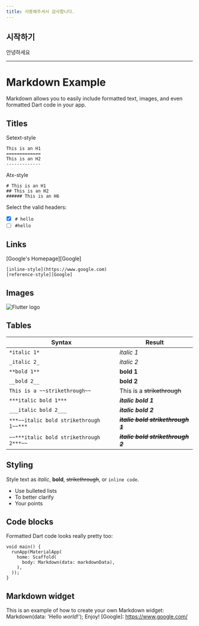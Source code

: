 ```yaml
---
title: 사용해주셔서 감사합니다.
---
```

## 시작하기

안녕하세요


---

# Markdown Example
Markdown allows you to easily include formatted text, images, and even formatted Dart code in your app.
## Titles
Setext-style
```
This is an H1
=============
This is an H2
-------------
```
Atx-style
```
# This is an H1
## This is an H2
###### This is an H6
```
Select the valid headers:
- [x] `# hello`
- [ ] `#hello`
## Links
[Google's Homepage][Google]
```
[inline-style](https://www.google.com)
[reference-style][Google]
```
## Images
![Flutter logo](/dart-lang/site-shared/master/src/_assets/image/flutter/icon/64.png)
## Tables
|Syntax                                 |Result                               |
|---------------------------------------|-------------------------------------|
|`*italic 1*`                           |*italic 1*                           |
|`_italic 2_`                           | _italic 2_                          |
|`**bold 1**`                           |**bold 1**                           |
|`__bold 2__`                           |__bold 2__                           |
|`This is a ~~strikethrough~~`          |This is a ~~strikethrough~~          |
|`***italic bold 1***`                  |***italic bold 1***                  |
|`___italic bold 2___`                  |___italic bold 2___                  |
|`***~~italic bold strikethrough 1~~***`|***~~italic bold strikethrough 1~~***|
|`~~***italic bold strikethrough 2***~~`|~~***italic bold strikethrough 2***~~|
## Styling
Style text as _italic_, __bold__, ~~strikethrough~~, or `inline code`.
- Use bulleted lists
- To better clarify
- Your points
## Code blocks
Formatted Dart code looks really pretty too:
```
void main() {
  runApp(MaterialApp(
    home: Scaffold(
      body: Markdown(data: markdownData),
    ),
  ));
}
```
## Markdown widget
This is an example of how to create your own Markdown widget:
    Markdown(data: 'Hello _world_!');
Enjoy!
[Google]: https://www.google.com/
